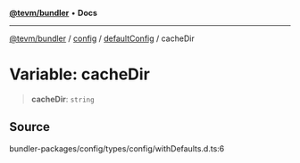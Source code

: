 [**@tevm/bundler**](../../../../README.md) • **Docs**

***

[@tevm/bundler](../../../../modules.md) / [config](../../../README.md) / [defaultConfig](../README.md) / cacheDir

# Variable: cacheDir

> **cacheDir**: `string`

## Source

bundler-packages/config/types/config/withDefaults.d.ts:6
